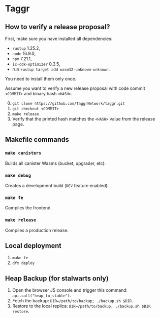# Taggr

## How to verify a release proposal?

First, make sure you have installed all dependencies:
 - `rustup` 1.25.2, 
 - `node` 16.9.0,
 - `npm` 7.21.1,
 - `ic-cdk-optimizer` 0.3.5,
 - run `rustup target add wasm32-unknown-unknown`.

You need to install them only once.

Assume you want to verify a new release proposal with code commit `<COMMIT>` and binary hash `<HASH>`.

0. `git clone https://github.com/TaggrNetwork/taggr.git`
1. `git checkout <COMMIT>`
1. `make release`
2. Verify that the printed hash matches the `<HASH>` value from the release page.

## Makefile commands

### `make canisters`

Builds all canister Wasms (bucket, upgrader, etc).

### `make debug`

Creates a development build (`DEV` feature enabled).

### `make fe`

Compiles the frontend.

### `make release`

Compiles a production release.

## Local deployment

1. `make fe`
2. `dfx deploy`

## Heap Backup (for stalwarts only)

1. Open the browser JS console and trigger this command: `api.call("heap_to_stable")`.
2. Fetch the backup: `DIR=/path/to/backup; ./backup.sh $DIR`.
3. Restore to the local replica: `DIR=/path/to/backup; ./backup.sh $DIR restore`.
